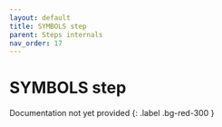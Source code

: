 ```yaml
---
layout: default
title: SYMBOLS step
parent: Steps internals
nav_order: 17
---
```

# SYMBOLS step

Documentation not yet provided
{: .label .bg-red-300 }